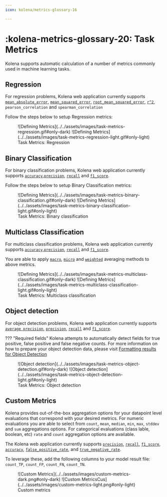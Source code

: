```yaml
---
icon: kolena/metrics-glossary-16

---
```


# :kolena-metrics-glossary-20: Task Metrics
Kolena supports automatic calculation of a number of metrics commonly used in machine learning tasks.

## Regression
For regression problems, Kolena web application currently supports [`mean_absolute_error`](../../metrics/mean-absolute-error.md), [`mean_squared_error`](../../metrics/mean-squared-error.md), [`root_mean_squared_error`](../../metrics/root-mean-squared-error.md), [`r^2`](../../metrics/coefficient-of-determination.md), `pearson_correlation` and `spearman_correlation`

Follow the steps below to setup Regression metrics: 
<figure markdown>
![Defining Metrics](../../assets/images/task-metrics-regression.gif#only-dark)
![Defining Metrics](../../assets/images/task-metrics-regression-light.gif#only-light)
<figcaption>Task Metrics: Regression</figcaption>
</figure>

## Binary Classification
For binary classification problems, Kolena web application currently supports [`accuracy`](../../metrics/accuracy.md),[`precision`](../../metrics/precision.md),
[`recall`](../../metrics/recall.md) and [`f1_score`](../../metrics/f1-score.md).

Follow the steps below to setup Binary Classification metrics: 
<figure markdown>
![Defining Metrics](../../assets/images/task-metrics-binary-classification.gif#only-dark)
![Defining Metrics](../../assets/images/task-metrics-binary-classification-light.gif#only-light)
<figcaption>Task Metrics: Binary classification</figcaption>
</figure>

## Multiclass Classification
For multiclass classification problems, Kolena web application currently supports [`accuracy`](../../metrics/accuracy.md),[`precision`](../../metrics/precision.md),
[`recall`](../../metrics/recall.md) and [`f1_score`](../../metrics/f1-score.md).

You are able to apply [`macro`](../../metrics/averaging-methods.md#macro-average), [`micro`](../../metrics/averaging-methods.md#micro-average) and [`weighted`](../../metrics/averaging-methods.md#weighted-average) averaging methods to above metrics.  

<figure markdown>
![Defining Metrics](../../assets/images/task-metrics-multiclass-classification.gif#only-dark)
![Defining Metrics](../../assets/images/task-metrics-multiclass-classification-light.gif#only-light)
<figcaption>Task Metrics: Multiclass classification</figcaption>
</figure>

## Object detection
For object detection problems, Kolena web application currently supports [`average precision`](../../metrics/average-precision.md), [`precision`](../../metrics/precision.md),
[`recall`](../../metrics/recall.md) and [`f1_score`](../../metrics/f1-score.md).

??? "Required fields"
    Kolena attempts to automatically detect fields for true positive, false positive and false negative counts. For more information on how to prepare your object detection data, please visit [Formatting results for Object Detection](../advanced-usage/formatting-your-datasets.md#formatting-results-for-object-detection)


<figure markdown>
![Object detection](../../assets/images/task-metrics-object-detection.gif#only-dark)
![Object detection](../../assets/images/task-metrics-object-detection-light.gif#only-light)
<figcaption>Task Metrics: Object detection</figcaption>
</figure>

## Custom Metrics
Kolena provides out-of-the-box aggregation options for your datapoint level evaluations that correspond with your desired metrics. For numeric evaluations you are able to select from `count`, `mean`, `median`, `min`, `max`, `stddev` and `sum` aggregations options. 
For categorical evaluations (class lable, boolean, etc) `rate` and `count` aggregation options are available.

The Kolena web application currently supports [`precision`](../../metrics/precision.md),
[`recall`](../../metrics/recall.md), [`f1_score`](../../metrics/f1-score.md),
[`accuracy`](../../metrics/accuracy.md), [`false_positive_rate`](../../metrics/fpr.md),
and [`true_negative_rate`](../../metrics/recall.md).

To leverage these, add the following columns to your model result file: `count_TP`, `count_FP`, `count_FN`, `count_TN`.

<figure markdown>
![Custom Metrics](../../assets/images/custom-metrics-dark.png#only-dark)
![Custom MetricsCus](../../assets/images/custom-metrics-light.png#only-light)
<figcaption>Custom metrics</figcaption>
</figure>
